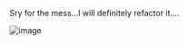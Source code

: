 Sry for the mess...I will definitely refactor it....

![image](https://github.com/user-attachments/assets/ca217ef0-4553-4e08-8506-9b0acdcb9513)
